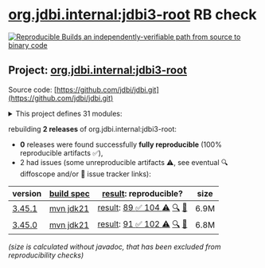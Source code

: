 [org.jdbi.internal:jdbi3-root](https://central.sonatype.com/artifact/org.jdbi.internal/jdbi3-root/versions) RB check
=======

[![Reproducible Builds](https://reproducible-builds.org/images/logos/rb.svg) an independently-verifiable path from source to binary code](https://reproducible-builds.org/)

## Project: [org.jdbi.internal:jdbi3-root](https://central.sonatype.com/artifact/org.jdbi.internal/jdbi3-root/versions)

Source code: [https://github.com/jdbi/jdbi.git](https://github.com/jdbi/jdbi.git)

<details><summary>This project defines 31 modules:</summary>

* [org.jdbi.internal:jdbi3-parent](https://central.sonatype.com/artifact/org.jdbi.internal/jdbi3-parent/3.45.1)
* [org.jdbi.internal:jdbi3-policy](https://central.sonatype.com/artifact/org.jdbi.internal/jdbi3-policy/3.45.1)
* [org.jdbi.internal:jdbi3-root](https://central.sonatype.com/artifact/org.jdbi.internal/jdbi3-root/3.45.1)
* [org.jdbi:jdbi3-bom](https://central.sonatype.com/artifact/org.jdbi/jdbi3-bom/3.45.1)
* [org.jdbi:jdbi3-build-parent](https://central.sonatype.com/artifact/org.jdbi/jdbi3-build-parent/3.45.1)
* [org.jdbi:jdbi3-caffeine-cache](https://central.sonatype.com/artifact/org.jdbi/jdbi3-caffeine-cache/3.45.1)
* [org.jdbi:jdbi3-commons-text](https://central.sonatype.com/artifact/org.jdbi/jdbi3-commons-text/3.45.1)
* [org.jdbi:jdbi3-core](https://central.sonatype.com/artifact/org.jdbi/jdbi3-core/3.45.1)
* [org.jdbi:jdbi3-examples](https://central.sonatype.com/artifact/org.jdbi/jdbi3-examples/3.45.1)
* [org.jdbi:jdbi3-freemarker](https://central.sonatype.com/artifact/org.jdbi/jdbi3-freemarker/3.45.1)
* [org.jdbi:jdbi3-generator](https://central.sonatype.com/artifact/org.jdbi/jdbi3-generator/3.45.1)
* [org.jdbi:jdbi3-gson2](https://central.sonatype.com/artifact/org.jdbi/jdbi3-gson2/3.45.1)
* [org.jdbi:jdbi3-guava](https://central.sonatype.com/artifact/org.jdbi/jdbi3-guava/3.45.1)
* [org.jdbi:jdbi3-guice](https://central.sonatype.com/artifact/org.jdbi/jdbi3-guice/3.45.1)
* [org.jdbi:jdbi3-jackson2](https://central.sonatype.com/artifact/org.jdbi/jdbi3-jackson2/3.45.1)
* [org.jdbi:jdbi3-jodatime2](https://central.sonatype.com/artifact/org.jdbi/jdbi3-jodatime2/3.45.1)
* [org.jdbi:jdbi3-jpa](https://central.sonatype.com/artifact/org.jdbi/jdbi3-jpa/3.45.1)
* [org.jdbi:jdbi3-json](https://central.sonatype.com/artifact/org.jdbi/jdbi3-json/3.45.1)
* [org.jdbi:jdbi3-kotlin](https://central.sonatype.com/artifact/org.jdbi/jdbi3-kotlin/3.45.1)
* [org.jdbi:jdbi3-kotlin-sqlobject](https://central.sonatype.com/artifact/org.jdbi/jdbi3-kotlin-sqlobject/3.45.1)
* [org.jdbi:jdbi3-moshi](https://central.sonatype.com/artifact/org.jdbi/jdbi3-moshi/3.45.1)
* [org.jdbi:jdbi3-noop-cache](https://central.sonatype.com/artifact/org.jdbi/jdbi3-noop-cache/3.45.1)
* [org.jdbi:jdbi3-postgis](https://central.sonatype.com/artifact/org.jdbi/jdbi3-postgis/3.45.1)
* [org.jdbi:jdbi3-postgres](https://central.sonatype.com/artifact/org.jdbi/jdbi3-postgres/3.45.1)
* [org.jdbi:jdbi3-spring5](https://central.sonatype.com/artifact/org.jdbi/jdbi3-spring5/3.45.1)
* [org.jdbi:jdbi3-sqlite](https://central.sonatype.com/artifact/org.jdbi/jdbi3-sqlite/3.45.1)
* [org.jdbi:jdbi3-sqlobject](https://central.sonatype.com/artifact/org.jdbi/jdbi3-sqlobject/3.45.1)
* [org.jdbi:jdbi3-stringtemplate4](https://central.sonatype.com/artifact/org.jdbi/jdbi3-stringtemplate4/3.45.1)
* [org.jdbi:jdbi3-testcontainers](https://central.sonatype.com/artifact/org.jdbi/jdbi3-testcontainers/3.45.1)
* [org.jdbi:jdbi3-testing](https://central.sonatype.com/artifact/org.jdbi/jdbi3-testing/3.45.1)
* [org.jdbi:jdbi3-vavr](https://central.sonatype.com/artifact/org.jdbi/jdbi3-vavr/3.45.1)
</details>

rebuilding **2 releases** of org.jdbi.internal:jdbi3-root:
- **0** releases were found successfully **fully reproducible** (100% reproducible artifacts :white_check_mark:),
- 2 had issues (some unreproducible artifacts :warning:, see eventual :mag: diffoscope and/or :memo: issue tracker links):

| version | [build spec](/BUILDSPEC.md) | [result](https://reproducible-builds.org/docs/jvm/): reproducible? | size |
| -- | --------- | ------ | -- |
| [3.45.1](https://central.sonatype.com/artifact/org.jdbi.internal/jdbi3-root/3.45.1/pom) | [mvn jdk21](jdbi3-root-3.45.1.buildspec) | [result](jdbi3-parent-3.45.1.buildinfo): [89 :white_check_mark:  104 :warning:](jdbi3-parent-3.45.1.buildcompare) [:mag:](jdbi3-parent-3.45.1.diffoscope) [:memo:](https://github.com/basepom/basepom/pull/73) | 6.9M |
| [3.45.0](https://central.sonatype.com/artifact/org.jdbi.internal/jdbi3-root/3.45.0/pom) | [mvn jdk21](jdbi3-root-3.45.0.buildspec) | [result](jdbi3-parent-3.45.0.buildinfo): [91 :white_check_mark:  102 :warning:](jdbi3-parent-3.45.0.buildcompare) [:mag:](jdbi3-parent-3.45.0.diffoscope) [:memo:](https://github.com/basepom/basepom/pull/73) | 6.8M |

<i>(size is calculated without javadoc, that has been excluded from reproducibility checks)</i>
